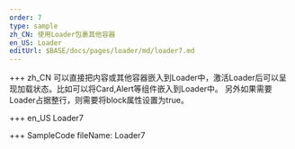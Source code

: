 ```yaml
--- 
order: 7
type: sample
zh_CN: 使用Loader包裹其他容器
en_US: Loader
editUrl: $BASE/docs/pages/loader/md/loader7.md
---
```


+++ zh_CN
可以直接把内容或其他容器嵌入到Loader中，激活Loader后可以呈现加载状态。比如可以将Card,Alert等组件嵌入到Loader中。
    另外如果需要Loader占据整行，则需要将block属性设置为true。
    
+++ en_US
Loader7

+++ SampleCode
fileName: Loader7
